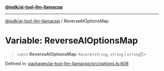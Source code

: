 [**@isdk/ai-tool-llm-llamacpp**](../README.md)

***

[@isdk/ai-tool-llm-llamacpp](../globals.md) / ReverseAIOptionsMap

# Variable: ReverseAIOptionsMap

> `const` **ReverseAIOptionsMap**: `Record`\<`string`, `string` \| `string`[]\>

Defined in: [packages/ai-tool-llm-llamacpp/src/options.ts:608](https://github.com/isdk/ai-tool-llm-llamacpp.js/blob/518858851e2f538474e91b57f5b1e7e12c3272ed/src/options.ts#L608)
